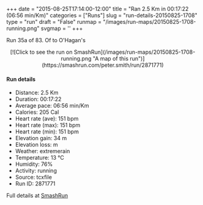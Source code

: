 +++
date = "2015-08-25T17:14:00-12:00"
title = "Ran 2.5 Km in 00:17:22 (06:56 min/Km)"
categories = ["Runs"]
slug = "run-details-20150825-1708"
type = "run"
draft = "False"
runmap = "/images/run-maps/20150825-1708-running.png"
svgmap = '<polyline points="48 100, 47 100, 49 99, 53 93, 57 81, 54 81, 53 81, 51 78, 47 78, 44 62, 43 59, 38 56, 48 29, 55 18, 55 17, 57 13, 58 6, 62 0">'
+++

Run 35a of 83. Of to O'Hagan's 



<!--more-->

<center>
[![Click to see the run on SmashRun](/images/run-maps/20150825-1708-running.png "A map of this run")](https://smashrun.com/peter.smith/run/2871771)
</center>

#### Run details

* Distance: 2.5 Km
* Duration: 00:17:22
* Average pace: 06:56 min/Km
* Calories: 205 Cal
* Heart rate (ave): 151 bpm
* Heart rate (max): 151 bpm
* Heart rate (min): 151 bpm
* Elevation gain: 34 m
* Elevation loss:  m
* Weather: extremerain
* Temperature: 13 &deg;C
* Humidity: 76%
* Activity: running
* Source: tcxfile
* Run ID: 2871771

Full details at [SmashRun](https://smashrun.com/peter.smith/run/2871771)
